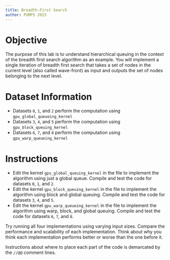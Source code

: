 ```yaml
---
title: Breadth-First Search
author: PUMPS 2015
---
```


# Objective

The purpose of this lab is to understand hierarchical queuing in the context of the breadth first search algorithm as an example. You will implement a single iteration of breadth first search that takes a set of nodes in the current level (also called wave-front) as input and outputs the set of nodes belonging to the next level.

# Dataset Information

* Datasets `0`, `1`, and `2` perform the computation using `gpu_global_queueing_kernel`
* Datasets `3`, `4`, and `5` perform the computation using `gpu_block_queuing_kernel`
* Datasets `6`, `7`, and `8` perform the computation using `gpu_warp_queueing_kernel`

# Instructions

* Edit the kernel `gpu_global_queuing_kernel` in the file to implement the algorithm using just a global queue. Compile and test the code for datasets `0`, `1`, and `2`.
* Edit the kernel `gpu_block_queuing_kernel` in the file to implement the algorithm using block and global queuing. Compile and test the code for datasets `3`, `4`, and `5`.
* Edit the kernel `gpu_warp_queueing_kernel` in the file to implement the algorithm using warp, block, and global queuing. Compile and test the code for datasets  `6`, `7`, and `8`.


Try running all four implementations using varying input sizes. Compare the performance and scalability of each implementation. Think about why you think each implementation performs better or worse than the one before it.


Instructions about where to place each part of the code is
demarcated by the `//@@` comment lines.
